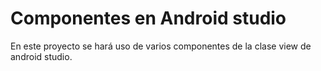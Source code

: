 # Componentes en Android studio
En este proyecto se hará uso de varios componentes de la clase view de android studio.
